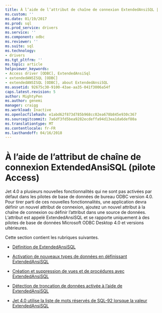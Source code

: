 ```yaml
---
title: À l’aide de l’attribut de chaîne de connexion ExtendedAnsiSQL | Documents Microsoft
ms.custom: ''
ms.date: 01/19/2017
ms.prod: sql
ms.prod_service: drivers
ms.service: ''
ms.component: odbc
ms.reviewer: ''
ms.suite: sql
ms.technology:
- drivers
ms.tgt_pltfrm: ''
ms.topic: article
helpviewer_keywords:
- Access driver [ODBC], ExtendedAnsiSql
- extendedANSISQL [ODBC]
- extendedANSISQL [ODBC], about ExtendedAnsiSQL
ms.assetid: 92675c30-9100-43ae-aa35-041f3006a54f
caps.latest.revision: 5
author: MightyPen
ms.author: genemi
manager: craigg
ms.workload: Inactive
ms.openlocfilehash: e1abd62f873d785b968cc02ea678b845e930c367
ms.sourcegitcommit: 7a6df3fd5bea9282ecdeffa94d13ea1da6def80a
ms.translationtype: MT
ms.contentlocale: fr-FR
ms.lasthandoff: 04/16/2018
---
```

# <a name="using-the-extendedansisql-connection-string-attribute-access-driver"></a>À l’aide de l’attribut de chaîne de connexion ExtendedAnsiSQL (pilote Access)
Jet 4.0 a plusieurs nouvelles fonctionnalités qui ne sont pas activées par défaut dans les pilotes de base de données de bureau ODBC version 4.0. Pour tirer parti de ces nouvelles fonctionnalités, une application devra définir un nouvel attribut de connexion, ajoutez un nouvel attribut à la chaîne de connexion ou définir l’attribut dans une source de données. L’attribut est appelé ExtendedAnsiSQL et se rapporte uniquement à des pilotes de base de données Microsoft ODBC Desktop 4.0 et versions ultérieures.  
  
 Cette section contient les rubriques suivantes.  
  
-   [Définition de ExtendedAnsiSQL](../../odbc/microsoft/setting-extendedansisql.md)  
  
-   [Activation de nouveaux types de données en définissant ExtendedAnsiSQL](../../odbc/microsoft/enabling-new-data-types-by-setting-extendedansisql.md)  
  
-   [Création et suppression de vues et de procédures avec ExtendedAnsiSQL](../../odbc/microsoft/creating-and-dropping-views-and-procedures-using-extendedansisql.md)  
  
-   [Détection de troncation de données activée à l’aide de ExtendedAnsiSQL](../../odbc/microsoft/data-truncation-detection-enabled-using-extendedansisql.md)  
  
-   [Jet 4.0 utilise la liste de mots réservés de SQL-92 lorsque la valeur ExtendedAnsiSQL](../../odbc/microsoft/jet-4-0-uses-sql-92-reserved-words-list-when-extendedansisql-set.md)
